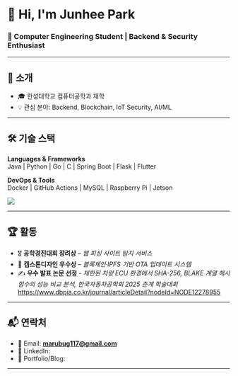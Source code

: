 # 👋 Hi, I'm Junhee Park  
### 🚀 Computer Engineering Student | Backend & Security Enthusiast

---

## 📝 소개
- 🎓 한성대학교 컴퓨터공학과 재학
- 💡 관심 분야: Backend, Blockchain, IoT Security, AI/ML  

---

## 🛠 기술 스택
**Languages & Frameworks**  
Java | Python | Go | C | Spring Boot | Flask | Flutter  

**DevOps & Tools**  
Docker | GitHub Actions | MySQL | Raspberry Pi | Jetson  

<p>
<img src="https://skillicons.dev/icons?i=java,python,go,flutter,docker,git,spring,flask,mysql" />
</p>

---

## 🏆 활동
- 🎖 **공학경진대회 장려상** – *웹 피싱 사이트 탐지 서비스*  
- 🥇 **캡스톤디자인 우수상** – *블록체인·IPFS 기반 OTA 업데이트 시스템*
-  ✍ **우수 발표 논문 선정** - *제한된 차량 ECU 환경에서 SHA-256, BLAKE 계열 해시 함수의 성능 비교 분석, 한국자동차공학회 2025 춘계 학술대회*
  https://www.dbpia.co.kr/journal/articleDetail?nodeId=NODE12278955

---


## 📬 연락처
- 📧 Email: **marubug117@gmail.com**  
- 💼 LinkedIn: 
- 📒 Portfolio/Blog: 

---
